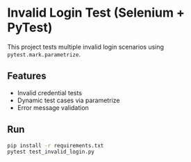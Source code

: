 # Invalid Login Test (Selenium + PyTest)

This project tests multiple invalid login scenarios using `pytest.mark.parametrize`.

## Features
- Invalid credential tests
- Dynamic test cases via parametrize
- Error message validation

## Run
```bash
pip install -r requirements.txt
pytest test_invalid_login.py
